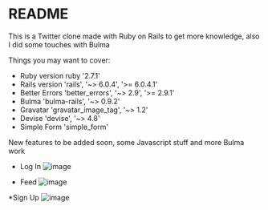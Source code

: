 # README

This is a Twitter clone made with Ruby on Rails to get more knowledge, also I did some touches with Bulma 

Things you may want to cover:

* Ruby version
  ruby '2.7.1'
* Rails version
  'rails', '~> 6.0.4', '>= 6.0.4.1'
* Better Errors
  'better_errors', '~> 2.9', '>= 2.9.1'
* Bulma
  'bulma-rails', '~> 0.9.2'
* Gravatar
  'gravatar_image_tag', '~> 1.2'
* Devise
  'devise', '~> 4.8'
* Simple Form
  'simple_form'
  
New features to be added soon, some Javascript stuff and more Bulma work
* Log In
![image](https://user-images.githubusercontent.com/89879410/146211553-1176c6a2-0305-4c32-9f3a-dbc375854b1f.png)

* Feed 
![image](https://user-images.githubusercontent.com/89879410/146211709-b1e3bb70-15a5-4a1f-879f-5540dd92609a.png)

*Sign Up
![image](https://user-images.githubusercontent.com/89879410/146211764-c09cb2b6-e673-46b8-9016-33d868276792.png)
